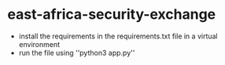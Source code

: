 # east-africa-security-exchange
- install the requirements in the requirements.txt file in a virtual environment
- run the file using ''python3 app.py''
